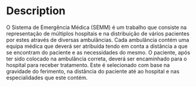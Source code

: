 # Description

O Sistema de Emergência Médica (SEMM) é um trabalho que consiste na representação de múltiplos hospitais e na distribuição de vários pacientes por estes através de diversas ambulâncias. Cada ambulância contém uma equipa médica que deverá ser atribuída tendo em conta a distância a que se encontram do paciente e as necessidades do mesmo. O paciente, após ter sido colocado na ambulância correta, deverá ser encaminhado para o hospital para receber tratamento. Este é selecionado com base na gravidade do ferimento, na distância do paciente até ao hospital e nas especialidades que este contém.
